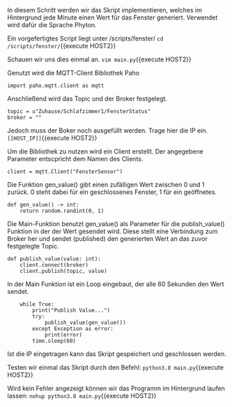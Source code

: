 In diesem Schritt werden wir das Skript implementieren, welches im Hintergrund jede Minute einen Wert für das Fenster generiert.
Verwendet wird dafür die Sprache Phyton.

Ein vorgefertigtes Script liegt unter /scripts/fenster/
`cd /scripts/fenster/`{{execute HOST2}}

Schauen wir uns dies einmal an.
`vim main.py`{{execute HOST2}}

Genutzt wird die MQTT-Client Bibliothek Paho
```
import paho.mqtt.client as mqtt
``` 

Anschließend wird das Topic und der Broker festgelegt.
``` 
topic = u"Zuhause/Schlafzimmer1/FensterStatus"
broker = ""
```
Jedoch muss der Boker noch ausgefüllt werden. Trage hier die IP ein.
`[[HOST_IP]]`{{execute HOST2}}

Um die Bibliothek zu nutzen wird ein Client erstellt. Der angegebene Parameter entscpricht dem Namen des Clients.
```
client = mqtt.Client("FensterSensor")
```

Die Funktion gen_value() gibt einen zufälligen Wert zwischen 0 und 1 zurück.
0 steht dabei für ein geschlossenes Fenster, 1 für ein geöffnetes.

```
def gen_value() -> int:
    return random.randint(0, 1)
```

Die Main-Funktion benutzt gen_value() als Parameter für die publish_value() Funktion in der der Wert gesendet wird.
Diese stellt eine Verbindung zum Broker her und sendet (published) den generierten Wert an das zuvor festgelegte Topic.
```
def publish_value(value: int):
    client.connect(broker)
    client.publish(topic, value)
```

In der Main Funktion ist ein Loop eingebaut, der alle 60 Sekunden den Wert sendet.
```
    while True:
        print("Publish Value...")
        try:
            publish_value(gen_value())
        except Exception as error:
            print(error)
        time.sleep(60)
```
Ist die IP eingetragen kann das Skript gespeichert und geschlossen werden.

Testen wir einmal das Skript durch den Befehl:
`python3.8 main.py`{{execute HOST2}}

Wird kein Fehler angezeigt können wir das Programm im Hintergrund laufen lassen:
`nohup python3.8 main.py`{{execute HOST2}}